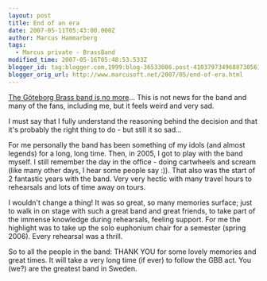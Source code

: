 ```yaml
---
layout: post
title: End of an era
date: 2007-05-11T05:43:00.000Z
author: Marcus Hammarberg
tags:
  - Marcus private - BrassBand
modified_time: 2007-05-16T05:48:53.533Z
blogger_id: tag:blogger.com,1999:blog-36533086.post-4103797349688730561
blogger_orig_url: http://www.marcusoft.net/2007/05/end-of-era.html
---
```


[The Göteborg Brass band is no
more](http://www.goteborgbrassband.org.se/)... This is not news for the
band and many of the fans, including me, but it feels weird and very
sad.

I must say that I fully understand the reasoning behind the decision and
that it's probably the right thing to do - but still it so sad...

For me personally the band has been something of my idols (and almost
legends) for a long, long time. Then, in 2005, I got to play with the
band myself. I still remember the day in the office - doing cartwheels
and scream (like many other days, I hear some people say :)). That also
was the start of 2 fantastic years with the band. Very very hectic with
many travel hours to rehearsals and lots of time away on tours.

I wouldn't change a thing!
It was so great, so many memories surface; just to walk in on stage with
such a great band and great friends, to take part of the immense
knowledge during rehearsals, feeling support. For me the highlight was
to take up the solo euphonium chair for a semester (spring 2006). Every
rehearsal was a thrill.

So to all the people in the band: THANK YOU for some lovely memories and
great times. It will take a very long time (if ever) to follow the GBB
act. You (we?) are the greatest band in Sweden.
